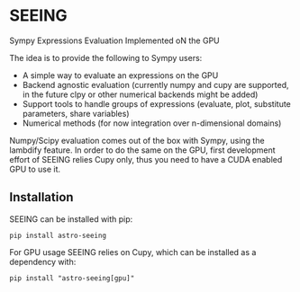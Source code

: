 # SEEING

Sympy Expressions Evaluation Implemented oN the GPU

The idea is to provide the following to Sympy users:

- A simple way to evaluate an expressions on the GPU
- Backend agnostic evaluation (currently numpy and cupy are supported, in the future clpy or other numerical backends might be added)
- Support tools to handle groups of expressions (evaluate, plot, substitute parameters, share variables)
- Numerical methods (for now integration over n-dimensional domains)

Numpy/Scipy evaluation comes out of the box with Sympy, using the lambdify
feature.  In order to do the same on the GPU, first development effort of
SEEING relies Cupy only, thus you need to have a CUDA enabled GPU to use it.

## Installation

SEEING can be installed with pip:

    pip install astro-seeing

For GPU usage SEEING relies on Cupy, which can be installed as a dependency
with:

    pip install "astro-seeing[gpu]"
